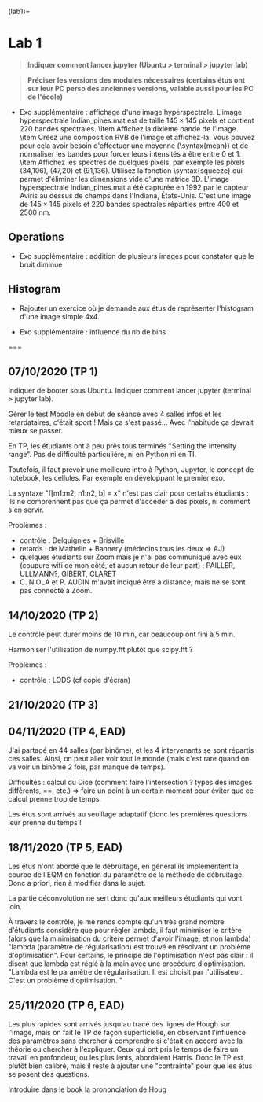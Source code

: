 (lab1)=
# Lab 1

> **Indiquer comment lancer jupyter (Ubuntu > terminal > jupyter lab)**

> **Préciser les versions des modules nécessaires (certains étus ont sur leur PC perso des anciennes versions, valable aussi pour les PC de l'école)**


* Exo supplémentaire : affichage d'une image hyperspectrale.
  L'image hyperspectrale Indian\_pines.mat est de taille $145\times145$ pixels et contient 220 bandes spectrales.
  \item Affichez la dixième bande de l'image.
  \item Créez une composition RVB de l'image et affichez-la.
  Vous pouvez pour cela avoir besoin d'effectuer une moyenne (\syntax{mean})
  et de normaliser les bandes pour forcer leurs intensités à être entre 0 et 1.
  \item Affichez les spectres de quelques pixels, par exemple les pixels (34,106), (47,20) et (91,136).
  Utilisez la fonction \syntax{squeeze} qui permet d'éliminer les dimensions vide d'une matrice 3D.
  L'image hyperspectrale Indian\_pines.mat a été capturée en 1992 par le capteur Aviris
  au dessus de champs dans l'Indiana, États-Unis.
  C'est une image de $145\times145$ pixels et 220 bandes spectrales réparties entre 400 et 2500 nm.
  
  
## Operations

* Exo supplémentaire : addition de plusieurs images pour constater que le bruit diminue


## Histogram

* Rajouter un exercice où je demande aux étus de représenter l'histogram d'une image simple 4x4.

* Exo supplémentaire : influence du nb de bins

===


## 07/10/2020 (TP 1)

Indiquer de booter sous Ubuntu. Indiquer comment lancer jupyter (terminal > jupyter lab).

Gérer le test Moodle en début de séance avec 4 salles infos et les retardataires, c'était sport ! Mais ça s'est passé... Avec l'habitude ça devrait mieux se passer.

En TP, les étudiants ont à peu près tous terminés "Setting the intensity range". Pas de difficulté particulière, ni en Python ni en TI.

Toutefois, il faut prévoir une meilleure intro à Python, Jupyter, le concept de notebook, les cellules. Par exemple en développant le premier exo.

La syntaxe "f[m1:m2, n1:n2, b] = x" n'est pas clair pour certains étudiants : ils ne comprennent pas que ça permet d'accéder à des pixels, ni comment s'en servir.

Problèmes :
- contrôle : Delquignies + Brisville
- retards : de Mathelin + Bannery (médecins tous les deux => AJ)
- quelques étudiants sur Zoom mais je n'ai pas communiqué avec eux (coupure wifi de mon côté, et aucun retour de leur part) : PAILLER, ULLMANN?, GIBERT, CLARET
- C. NIOLA et P. AUDIN m'avait indiqué être à distance, mais ne se sont pas connecté à Zoom.


## 14/10/2020 (TP 2)

Le contrôle peut durer moins de 10 min, car beaucoup ont fini à 5 min.

Harmoniser l'utilisation de numpy.fft plutôt que scipy.fft ?

Problèmes :
- contrôle : LODS (cf copie d'écran)


## 21/10/2020 (TP 3)


## 04/11/2020 (TP 4, EAD)

J'ai partagé en 44 salles (par binôme), et les 4 intervenants se sont répartis ces salles. Ainsi, on peut aller voir tout le monde (mais c'est rare quand on va voir un binôme 2 fois, par manque de temps).

Difficultés : calcul du Dice (comment faire l'intersection ? types des images différents, ==, etc.) => faire un point à un certain moment pour éviter que ce calcul prenne trop de temps.

Les étus sont arrivés au seuillage adaptatif (donc les premières questions leur prenne du temps !

## 18/11/2020 (TP 5, EAD)

Les étus n'ont abordé que le débruitage, en général ils implémentent la courbe de l'EQM en fonction du paramètre de la méthode de débruitage. Donc a priori, rien à modifier dans le sujet.

La partie déconvolution ne sert donc qu'aux meilleurs étudiants qui vont loin.

À travers le contrôle, je me rends compte qu'un très grand nombre d'étudiants considère que pour régler lambda, il faut minimiser le critère (alors que la minimisation du critère permet d'avoir l'image, et non lambda) : "lambda (paramètre de régularisation) est trouvé en résolvant un problème d'optimisation". Pour certains, le principe de l'optimisation n'est pas clair : il disent que lambda est réglé à la main avec une procédure d'optimisation. "Lambda est le paramètre de régularisation. Il est choisit par l'utilisateur. C'est un problème d'optimisation. "


## 25/11/2020 (TP 6, EAD)

Les plus rapides sont arrivés jusqu'au tracé des lignes de Hough sur l'image, mais on fait le TP de façon superficielle, en observant l'influence des paramètres sans chercher à comprendre si c'était en accord avec la théorie ou chercher à l'expliquer. Ceux qui ont pris le temps de faire un travail en profondeur, ou les plus lents, abordaient Harris. Donc le TP est plutôt bien calibré, mais il reste à ajouter une "contrainte" pour que les étus se posent des questions.

Introduire dans le book la prononciation de Houg
